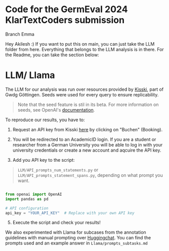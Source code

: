 # Code for the GermEval 2024 KlarTextCoders submission 

Branch Emma

Hey Akilesh :)
If you want to put this on main, you can just take the LLM folder from here. Everything that belongs to 
the LLM analysis is in there. For the Readme, you can take the section below: 

# LLM/ Llama 
The LLM for our analysis was run over resources provided by [Kisski](https://kisski.gwdg.de/), part of Gwdg Göttingen. Seeds were used for every query to ensure replicability. 
> Note that the seed feature is stil in its beta. For more information on seeds, see OpenAI's [documentation](https://platform.openai.com/docs/api-reference/chat/create).

To reproduce our results, you have to:

 1. Request an API key from Kisski [here](https://kisski.gwdg.de/leistungen/2-02-llm-service/) by clicking on "Buchen" (Booking).

 2. You will be redirected to an AcademicID login. If you are a student or researcher from a German University you will be able to log in with your university credentials or create a new account and aqcuire the API key.

4. Add you API key to the script:
> ``LLM/API_prompts_num_statements.py`` or ``LLM/API_prompts_statement_spans.py``, depending on what prompt you want.

```python

from openai import OpenAI
import pandas as pd

# API configuration
api_key = "YOUR_API_KEY"  # Replace with your own API key

```

5. Execute the script and check your results!


We also experimented with Llama for subcases from the annotation guidelines with manual prompting over [Huggingchat](https://huggingface.co/chat/). You can find the prompts used and an example answer in ``Llama/prompts_subtasks.md``


